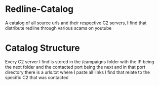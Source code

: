 # Redline-Catalog
A catalog of all source urls and their respective C2 servers, I find that distribute redline through various scams on youtube


# Catalog Structure

Every C2 server I find is stored in the /campaigns folder with the IP being the next folder and the contacted port being the next and in that port directory there is a urls.txt where I paste all links I find that relate to the specific C2 that was contacted
